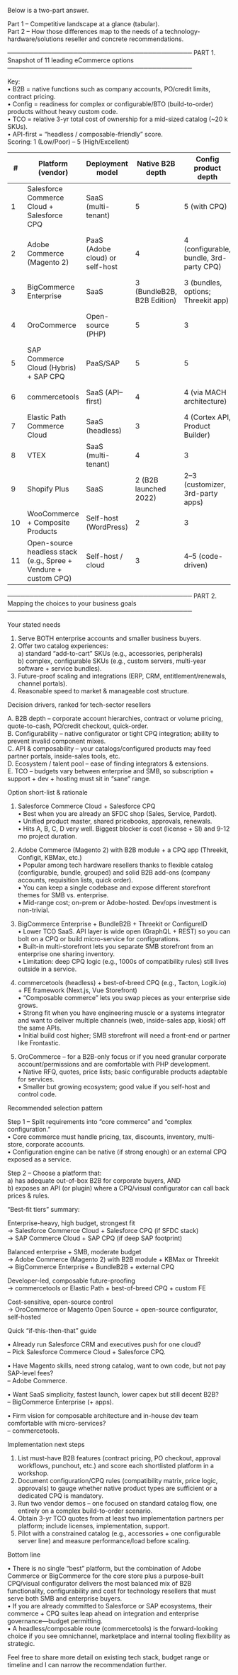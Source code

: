 Below is a two-part answer.

Part 1 – Competitive landscape at a glance (tabular).  
Part 2 – How those differences map to the needs of a technology-hardware/solutions reseller and concrete recommendations.

──────────────────────────────────────────
PART 1.  Snapshot of 11 leading eCommerce options
──────────────────────────────────────────

Key:  
• B2B = native functions such as company accounts, PO/credit limits, contract pricing.  
• Config = readiness for complex or configurable/BTO (build-to-order) products without heavy custom code.  
• TCO = relative 3-yr total cost of ownership for a mid-sized catalog (~20 k SKUs).  
• API-first = “headless / composable-friendly” score.  
Scoring: 1 (Low/Poor) – 5 (High/Excellent)

| # | Platform (vendor) | Deployment model | Native B2B depth | Config product depth | Ecosystem / Apps | API-first | Typical 3-yr TCO | Strength headline | Key watch-outs |
|---|-------------------|------------------|------------------|----------------------|------------------|-----------|------------------|-------------------|----------------|
| 1 | Salesforce Commerce Cloud + Salesforce CPQ | SaaS (multi-tenant) | 5 | 5 (with CPQ) | 4 | 4 | $$$$ | Seamless Sales/Service/CPQ + strong enterprise B2B | High licensing & SI costs; heavy SFDC dependence |
| 2 | Adobe Commerce (Magento 2) | PaaS (Adobe cloud) or self-host | 4 | 4 (configurable, bundle, 3rd-party CPQ) | 5 | 4 | $$$ | Rich catalog, large extension market, visual configurators available | Ongoing patching/upgrades; need DevOps skills |
| 3 | BigCommerce Enterprise | SaaS | 3 (BundleB2B, B2B Edition) | 3 (bundles, options; Threekit app) | 4 | 4 | $$ | Fast to launch, lower TCO, open APIs | Deep customization sometimes needs micro-services |
| 4 | OroCommerce | Open-source (PHP) | 5 | 3 | 3 | 3 | $$ | Purpose-built B2B, strong corporate account & quoting | Smaller ISV/agency ecosystem |
| 5 | SAP Commerce Cloud (Hybris) + SAP CPQ | PaaS/SAP | 5 | 5 | 4 | 3 | $$$$ | Enterprise grade, tight SAP ERP & CPQ tie-in | Long implementation cycles; license/hosting fees |
| 6 | commercetools | SaaS (API–first) | 4 | 4 (via MACH architecture) | 3 | 5 | $$$ | Composable flexibility, elastic scaling | Requires front-end & CPQ build; costs shift to dev team |
| 7 | Elastic Path Commerce Cloud | SaaS (headless) | 3 | 4 (Cortex API, Product Builder) | 3 | 5 | $$$ | Subscription-style products, bundles, price books | Smaller community than BigCommerce/Adobe |
| 8 | VTEX | SaaS (multi-tenant) | 4 | 3 | 3 | 4 | $$ | Unified marketplace, OMS built-in | Fewer North-Am system integrators |
| 9 | Shopify Plus | SaaS | 2 (B2B launched 2022) | 2–3 (customizer, 3rd-party apps) | 5 | 3 | $$ | Very fast to market, huge app ecosystem | Still maturing B2B feature set; variant limits |
|10 | WooCommerce + Composite Products | Self-host (WordPress) | 2 | 3 | 4 | 2 | $ | Low entry cost, vast plugin library | Scaling, security, multi-store pain at enterprise level |
|11 | Open-source headless stack (e.g., Spree + Vendure + custom CPQ) | Self-host / cloud | 3 | 4–5 (code-driven) | 3 | 5 | $$–$$$ | Maximum control & license freedom | Higher engineering load, no “out-of-box” B2B |

──────────────────────────────────────────
PART 2.  Mapping the choices to your business goals
──────────────────────────────────────────

Your stated needs  
1. Serve BOTH enterprise accounts and smaller business buyers.  
2. Offer two catalog experiences:  
   a) standard “add-to-cart” SKUs (e.g., accessories, peripherals)  
   b) complex, configurable SKUs (e.g., custom servers, multi-year software + service bundles).  
3. Future-proof scaling and integrations (ERP, CRM, entitlement/renewals, channel portals).  
4. Reasonable speed to market & manageable cost structure.

Decision drivers, ranked for tech-sector resellers  

A. B2B depth – corporate account hierarchies, contract or volume pricing, quote-to-cash, PO/credit checkout, quick-order.  
B. Configurability – native configurator or tight CPQ integration; ability to prevent invalid component mixes.  
C. API & composability – your catalogs/configured products may feed partner portals, inside-sales tools, etc.  
D. Ecosystem / talent pool – ease of finding integrators & extensions.  
E. TCO – budgets vary between enterprise and SMB, so subscription + support + dev + hosting must sit in “sane” range.

Option short-list & rationale

1. Salesforce Commerce Cloud + Salesforce CPQ  
   • Best when you are already an SFDC shop (Sales, Service, Pardot).  
   • Unified product master, shared pricebooks, approvals, renewals.  
   • Hits A, B, C, D very well. Biggest blocker is cost (license + SI) and 9-12 mo project duration.

2. Adobe Commerce (Magento 2) with B2B module + a CPQ app (Threekit, Configit, KBMax, etc.)  
   • Popular among tech hardware resellers thanks to flexible catalog (configurable, bundle, grouped) and solid B2B add-ons (company accounts, requisition lists, quick order).  
   • You can keep a single codebase and expose different storefront themes for SMB vs. enterprise.  
   • Mid-range cost; on-prem or Adobe-hosted. Dev/ops investment is non-trivial.

3. BigCommerce Enterprise + BundleB2B + Threekit or ConfigureID  
   • Lower TCO SaaS. API layer is wide open (GraphQL + REST) so you can bolt on a CPQ or build micro-service for configurations.  
   • Built-in multi-storefront lets you separate SMB storefront from an enterprise one sharing inventory.  
   • Limitation: deep CPQ logic (e.g., 1000s of compatibility rules) still lives outside in a service.

4. commercetools (headless) + best-of-breed CPQ (e.g., Tacton, Logik.io) + FE framework (Next.js, Vue Storefront)  
   • “Composable commerce” lets you swap pieces as your enterprise side grows.  
   • Strong fit when you have engineering muscle or a systems integrator and want to deliver multiple channels (web, inside-sales app, kiosk) off the same APIs.  
   • Initial build cost higher; SMB storefront will need a front-end or partner like Frontastic.

5. OroCommerce – for a B2B-only focus or if you need granular corporate account/permissions and are comfortable with PHP development.  
   • Native RFQ, quotes, price lists; basic configurable products adaptable for services.  
   • Smaller but growing ecosystem; good value if you self-host and control code.

Recommended selection pattern

Step 1 – Split requirements into “core commerce” and “complex configuration.”  
• Core commerce must handle pricing, tax, discounts, inventory, multi-store, corporate accounts.  
• Configuration engine can be native (if strong enough) or an external CPQ exposed as a service.

Step 2 – Choose a platform that:  
a) has adequate out-of-box B2B for corporate buyers, AND  
b) exposes an API (or plugin) where a CPQ/visual configurator can call back prices & rules.

“Best-fit tiers” summary:

Enterprise-heavy, high budget, strongest fit  
→ Salesforce Commerce Cloud + Salesforce CPQ (if SFDC stack)  
→ SAP Commerce Cloud + SAP CPQ (if deep SAP footprint)

Balanced enterprise + SMB, moderate budget  
→ Adobe Commerce (Magento 2) with B2B module + KBMax or Threekit  
→ BigCommerce Enterprise + BundleB2B + external CPQ

Developer-led, composable future-proofing  
→ commercetools or Elastic Path + best-of-breed CPQ + custom FE

Cost-sensitive, open-source control  
→ OroCommerce or Magento Open Source + open-source configurator, self-hosted

Quick “if-this-then-that” guide

• Already run Salesforce CRM and executives push for one cloud?  
  – Pick Salesforce Commerce Cloud + Salesforce CPQ.

• Have Magento skills, need strong catalog, want to own code, but not pay SAP-level fees?  
  – Adobe Commerce.

• Want SaaS simplicity, fastest launch, lower capex but still decent B2B?  
  – BigCommerce Enterprise (+ apps).

• Firm vision for composable architecture and in-house dev team comfortable with micro-services?  
  – commercetools.

Implementation next steps

1. List must-have B2B features (contract pricing, PO checkout, approval workflows, punchout, etc.) and score each shortlisted platform in a workshop.  
2. Document configuration/CPQ rules (compatibility matrix, price logic, approvals) to gauge whether native product types are sufficient or a dedicated CPQ is mandatory.  
3. Run two vendor demos – one focused on standard catalog flow, one entirely on a complex build-to-order scenario.  
4. Obtain 3-yr TCO quotes from at least two implementation partners per platform; include licenses, implementation, support.  
5. Pilot with a constrained catalog (e.g., accessories + one configurable server line) and measure performance/load before scaling.

Bottom line

• There is no single “best” platform, but the combination of Adobe Commerce or BigCommerce for the core store plus a purpose-built CPQ/visual configurator delivers the most balanced mix of B2B functionality, configurability and cost for technology resellers that must serve both SMB and enterprise buyers.  
• If you are already committed to Salesforce or SAP ecosystems, their commerce + CPQ suites leap ahead on integration and enterprise governance—budget permitting.  
• A headless/composable route (commercetools) is the forward-looking choice if you see omnichannel, marketplace and internal tooling flexibility as strategic.

Feel free to share more detail on existing tech stack, budget range or timeline and I can narrow the recommendation further.
